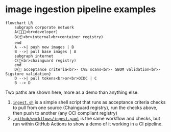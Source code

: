# image ingestion pipeline examples

```mermaid
flowchart LR
    subgraph corporate network
    A(👩🏻‍💻<br>developer)
    B(📦<br>internal<br>container registry)
    end
    A -->| push new images | B
    B -->| pull base images | A
    subgraph internet
    C(🐙<br>chainguard registry)
    end
    D{🔎 acceptance criteria<br>- CVE scans<br>- SBOM validation<br>- Sigstore validation}
    D -->| pull tokens<br>or<br>OIDC | C
    B --> D
```

Two paths are shown here, more as a demo than anything else.

1. [`ingest.sh`](ingest.sh) is a simple shell script that runs as acceptance criteria checks to pull from one source (Chainguard registry), run the checks above, then push to another (any OCI compliant registry)
2. [`.github/workflows/ingest.yaml`](.github/workflows/ingest.yaml) is the same workflow and checks, but run within GitHub Actions to show a demo of it working in a CI pipeline.
